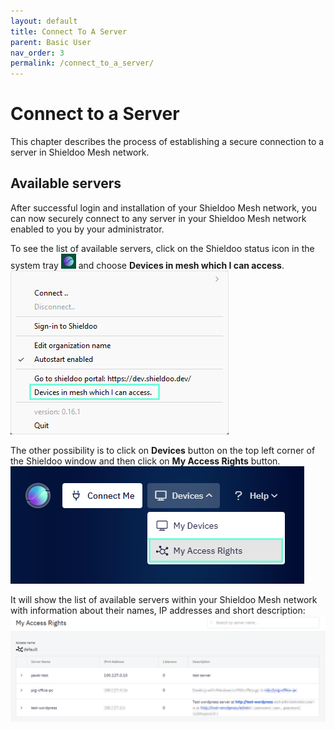 ```yaml
---
layout: default
title: Connect To A Server
parent: Basic User
nav_order: 3
permalink: /connect_to_a_server/
---
```


# Connect to a Server
This chapter describes the process of establishing a secure connection to a server in Shieldoo Mesh network. 

## Available servers
After successful login and installation of your Shieldoo Mesh network, you can now securely connect to any server in your Shieldoo Mesh network enabled to you by your administrator. 

To see the list of available servers, click on the Shieldoo status icon in the system tray ![](../../images/ConnectServer00.png) and choose __Devices in mesh which I can access__.
![](../../images/ConnectServer01.png)

The other possibility is to click on __Devices__ button on the top left corner of the Shieldoo window and then click on __My Access Rights__ button.
![](../../images/ConnectServer02.png)

It will show the list of available servers within your Shieldoo Mesh network with information about their names, IP addresses and short description:
![](../../images/ConnectServer03.png)

